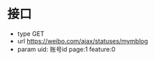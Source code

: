 # 接口
- type  GET
- url https://weibo.com/ajax/statuses/mymblog
- param uid: 账号id page:1 feature:0


